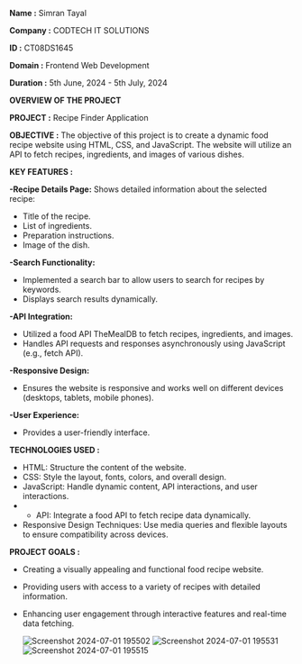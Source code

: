 **Name :** Simran Tayal

**Company :** CODTECH IT SOLUTIONS

**ID :** CT08DS1645

**Domain :** Frontend Web Development

**Duration :** 5th June, 2024 - 5th July, 2024


**OVERVIEW OF THE PROJECT**

**PROJECT :**
Recipe Finder Application

**OBJECTIVE :**
The objective of this project is to create  a dynamic food recipe website using HTML, CSS, and JavaScript. The website will utilize an API to fetch recipes, ingredients, and images of various dishes.

**KEY FEATURES :**

**-Recipe Details Page:**
Shows detailed information about the selected recipe:
* Title of the recipe.
* List of ingredients.
* Preparation instructions.
* Image of the dish.

**-Search Functionality:**
* Implemented a search bar to allow users to search for recipes by keywords.
* Displays search results dynamically.
  
**-API Integration:**
* Utilized a food API TheMealDB to fetch recipes, ingredients, and images.
* Handles API requests and responses asynchronously using JavaScript (e.g., fetch API).

**-Responsive Design:**
* Ensures the website is responsive and works well on different devices (desktops, tablets, mobile phones).

**-User Experience:**
* Provides a user-friendly interface.

**TECHNOLOGIES USED :**
* HTML: Structure the content of the website.
* CSS: Style the layout, fonts, colors, and overall design.
* JavaScript: Handle dynamic content, API interactions, and user interactions.
* * API: Integrate a food API to fetch recipe data dynamically.
* Responsive Design Techniques: Use media queries and flexible layouts to ensure compatibility across devices.

**PROJECT GOALS :**
* Creating a visually appealing and functional food recipe website.
* Providing users with access to a variety of recipes with detailed information.
* Enhancing user engagement through interactive features and real-time data fetching.


  ![Screenshot 2024-07-01 195502](https://github.com/Simran059/CODTECH-Task1/assets/98331698/f2061ac2-9ec5-456c-b645-78a1362bf445)
![Screenshot 2024-07-01 195531](https://github.com/Simran059/CODTECH-Task1/assets/98331698/83db8f9b-764a-4882-89f2-046c7f199835)
![Screenshot 2024-07-01 195515](https://github.com/Simran059/CODTECH-Task1/assets/98331698/2ad960dd-ff2f-4ea7-8bad-eb6ae16c1804)



